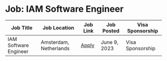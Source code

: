 # Job: IAM Software Engineer

| Job Title | Job Location | Job Link | Job Posted | Visa Sponsorship |
| --- | --- | --- | --- | --- |
| IAM Software Engineer | Amsterdam, Netherlands | [Apply](https://picnic.app/careers/jobs/4250602/technology--amp--engineering/amsterdam-north-holland-netherlands/iam-software-engineer) | June 9, 2023 | Visa Sponsorship |
